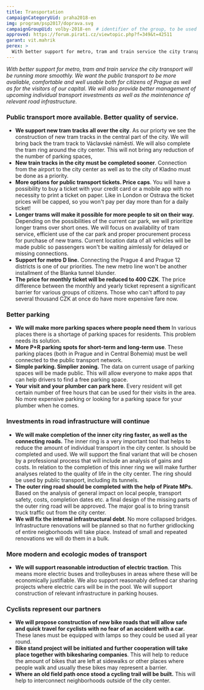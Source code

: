 ```yaml
---
title: Transportation
campaignCategoryUid: praha2018-en
img: program/psp2017/doprava.svg
campaignGroupUid: volby-2018-en  # identifier of the group, to be used in program point
approved: https://forum.pirati.cz/viewtopic.php?f=349&t=42511
garant: vit.mahrik 
perex: >
  With better support for metro, tram and train service the city transport will be running more smoothly. We want the public transport to be more available, comfortable and well usable both for citizens of Prague as well as for the visitors of our capital. We will also provide better management of upcoming individual transport investments as well as the maintenance of relevant road infrastructure. 
---
```


*With better support for metro, tram and train service the city transport will be running more smoothly. 
We want the public transport to be more available, comfortable and well usable both for 
citizens of Prague as well as for the visitors of our capital. We will also provide 
better management of upcoming individual transport investments as well as 
the maintenance of relevant road infrastructure.*

### Public transport more available. Better quality of service.
* **We support new tram tracks all over the city**. As our priorty we see the construction
of new tram tracks in the central part of the city. We will bring back the tram track to 
Václavské náměstí. We will also complete the tram ring around the city center. This will
not bring any reduction of the number of parking spaces,
* **New train tracks in the city must be completed sooner**. Connection from the 
airport to the city center as well as to the city of Kladno must be done as a priority. 
* **More options for public transport tickets. Price caps**. You will have a possibility
to buy a ticket with your credit card or a mobile app with no necessity to print a ticket
on paper. Like in London or Ostrava the ticket prices will be capped, so you won't pay
per day more than for a daily ticket! 
* **Longer trams will make it possible for more people to sit on their way.** Depending
on the possibilities of the current car park, we will prioritize longer trams over short 
ones. We will focus on availability of tram service, efficient use of the car park and 
proper procurement process for purchase of new trams. Current location data of all 
vehicles will be made public so passengers won't be waiting aimlessly for delayed 
or missing connections. 
* **Support for metro D line.**
Connecting the Prague 4 and Prague 12 districts is one of our priorities. The new metro
line won't be another installment of the Blanka tunnel blunder. 
* **The price for monthly ticket will be reduced to 400 CZK**. The price difference between
the monthly and yearly ticket represent a significant barrier for various groups
of citizens. Those who can't afford to pay several thousand CZK at once do have
more expensive fare now. 

### Better parking
* **We will make more parking spaces where people need them**
In various places there is a shortage of parking spaces for residents. This problem needs
its solution. 
* **More P+R parking spots for short-term and long-term use**. These parking places (both
in Prague and in Central Bohemia) must be well connected to the public transport network.
* **Simple parking. Simplier zoning.** The data on current usage of parking spaces will
be made public. This will allow everyone to make apps that can help drivers to find a free
parking space. 
* **Your visit and your plumber can park here**. Every resident will get certain number
of free hours that can be used for their visits in the area. No more expensive parking
or looking for a parking space for your plumber when he comes. 

### Investments in road infrastructure will continue
* **We will make completion of the inner city ring faster, as well as the connecting roads.**
The inner ring is a very important tool that helps to reduce the amount of individual transport
in the city center. Is should be completed and used. We will support the final variant that
will be chosen by a professional process that will include an analysis of gains and costs. In
relation to the completion of this inner ring we will make further analyses related to the 
quality of life in the city center. The ring should be used by public transport, including its 
tunnels. 
* **The outer ring road should be completed with the help of Pirate MPs.** Based on the analysis
of general impact on local people, transport safety, costs, completion dates etc. a final 
design of the missing parts of the outer ring road will be approved. The major goal is to 
bring transit truck traffic out from the city center. 
* **We will fix the internal infrastructural debt**. No more collapsed bridges. 
Infrastructure renovations will be planned so that no further gridlocking of
entire neigborhoods will take place. Instead of small and repeated renovations we will do them in
a bulk. 

### More modern and ecologic modes of transport
* **We will support reasonable introduction of electric traction**. This means more
electric buses and trolleybuses in areas where these will be economically justifiable.
We also support reasonably defined car sharing projects where electric cars will be 
in the pool. We will support construction of relevant infrastructure in parking houses.

### Cyclists represent our partners
* **We will propose construction of new bike roads that will allow safe and quick
travel for cyclists with no fear of an accident with a car**. These lanes must be equipped
with lamps so they could be used all year round. 
* **Bike stand project will be initiated and further cooperation will take place together
with bikesharing companies**. This will help to reduce the amount of bikes that are left
at sidewalks or other places where people walk and usually these bikes may represent a 
barrier. 
* **Where an old field path once stood a cycling trail will be built.** This will help 
to interconnect neighborhoods outside of the city center. 
